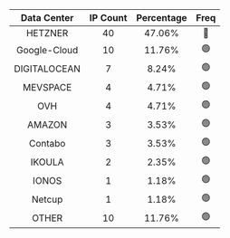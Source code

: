 | Data Center | IP Count | Percentage | Freq |
|:------------:|:--------:|:-----------:|:-----:|
| HETZNER | 40 | 47.06% | 🔴 |
| Google-Cloud | 10 | 11.76% | 🟢 |
| DIGITALOCEAN | 7 | 8.24% | 🟢 |
| MEVSPACE | 4 | 4.71% | 🟢 |
| OVH | 4 | 4.71% | 🟢 |
| AMAZON | 3 | 3.53% | 🟢 |
| Contabo | 3 | 3.53% | 🟢 |
| IKOULA | 2 | 2.35% | 🟢 |
| IONOS | 1 | 1.18% | 🟢 |
| Netcup | 1 | 1.18% | 🟢 |
| OTHER | 10 | 11.76% | 🟢 |